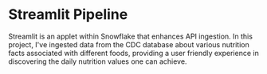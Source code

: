 <h1>Streamlit Pipeline</h1>

Streamlit is an applet within Snowflake that enhances API ingestion. 
In this project, I've ingested data from the CDC database about various nutrition facts associated with different foods, providing a user friendly experience in discovering the daily nutrition values one can achieve. 
